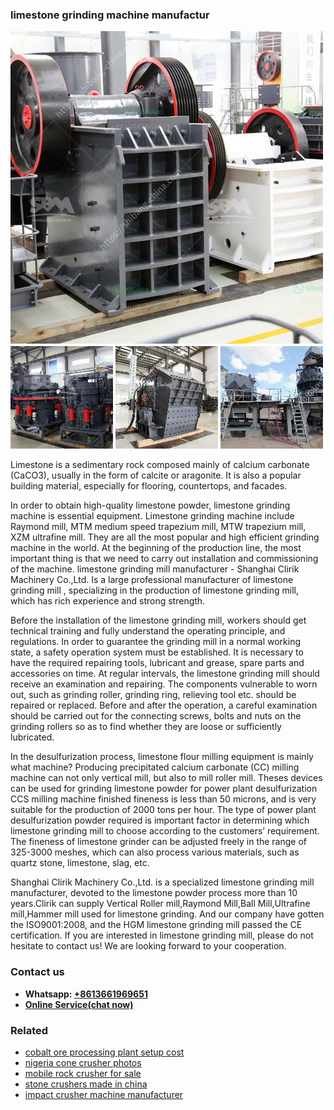 <h3>limestone grinding machine manufactur</h3><img src='1706753810.jpg' alt=''><p>Limestone is a sedimentary rock composed mainly of calcium carbonate (CaCO3), usually in the form of calcite or aragonite. It is also a popular building material, especially for flooring, countertops, and facades.</p><p>In order to obtain high-quality limestone powder, limestone grinding machine is essential equipment. Limestone grinding machine include Raymond mill, MTM medium speed trapezium mill, MTW trapezium mill, XZM ultrafine mill. They are all the most popular and high efficient grinding machine in the world. At the beginning of the production line, the most important thing is that we need to carry out installation and commissioning of the machine. limestone grinding mill manufacturer - Shanghai Clirik Machinery Co.,Ltd. Is a large professional manufacturer of limestone grinding mill , specializing in the production of limestone grinding mill, which has rich experience and strong strength.</p><p>Before the installation of the limestone grinding mill, workers should get technical training and fully understand the operating principle, and regulations. In order to guarantee the grinding mill in a normal working state, a safety operation system must be established. It is necessary to have the required repairing tools, lubricant and grease, spare parts and accessories on time. At regular intervals, the limestone grinding mill should receive an examination and repairing. The components vulnerable to worn out, such as grinding roller, grinding ring, relieving tool etc. should be repaired or replaced. Before and after the operation, a careful examination should be carried out for the connecting screws, bolts and nuts on the grinding rollers so as to find whether they are loose or sufficiently lubricated.</p><p>In the desulfurization process, limestone flour milling equipment is mainly what machine? Producing precipitated calcium carbonate (CC) milling machine can not only vertical mill, but also to mill roller mill. Theses devices can be used for grinding limestone powder for power plant desulfurization CCS milling machine finished fineness is less than 50 microns, and is very suitable for the production of 2000 tons per hour. The type of power plant desulfurization powder required is important factor in determining which limestone grinding mill to choose according to the customers’ requirement. The fineness of limestone grinder can be adjusted freely in the range of 325-3000 meshes, which can also process various materials, such as quartz stone, limestone, slag, etc.</p><p>Shanghai Clirik Machinery Co.,Ltd. is a specialized limestone grinding mill manufacturer, devoted to the limestone powder process more than 10 years.Clirik can supply Vertical Roller mill,Raymond Mill,Ball Mill,Ultrafine mill,Hammer mill used for limestone grinding. And our company have gotten the ISO9001:2008, and the HGM limestone grinding mill passed the CE certification. If you are interested in limestone grinding mill, please do not hesitate to contact us! We are looking forward to your cooperation.</p><h3>Contact us</h3><ul><li><strong>Whatsapp:&nbsp;<a href="https://wa.me/8613661969651">+8613661969651</a></strong></li><li><a href="https://swt.shibang-china.com/?git&amp;zhl&amp;limestone grinding machine manufactur"><strong>Online Service(chat now)</strong></a></li></ul><h3>Related</h3><ul><li><a href='cobalt ore processing plant setup cost.md'>cobalt ore processing plant setup cost</a></li><li><a href='nigeria cone crusher photos.md'>nigeria cone crusher photos</a></li><li><a href='mobile rock crusher for sale.md'>mobile rock crusher for sale</a></li><li><a href='stone crushers made in china.md'>stone crushers made in china</a></li><li><a href='impact crusher machine manufacturer.md'>impact crusher machine manufacturer</a></li></ul>